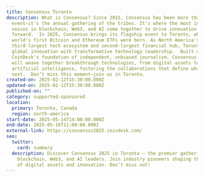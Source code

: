 ```yaml
---
title: Consensus Toronto
description: What is Consensus? Since 2015, Consensus has been more than an
  event–it's the annual gathering of the tribes. It's where the most influential
  voices in blockchain, Web3, and AI come together to drive innovation
  forward.  In 2025, Consensus brings its flagship event to Toronto, where the
  world's first Bitcoin and Ethereum ETFs were born. As North America's
  third-largest tech ecosystem and second-largest financial hub, Toronto unites
  global innovation with transformative technology leadership.  Built on
  CoinDesk's foundation of independent, unbiased journalism, Consensus Toronto
  will weave together breakthrough technologies, from digital assets to
  artificial intelligence, fostering the collaborations that define what's
  next.  Don’t miss this moment—join us in Toronto.
created-on: 2025-02-12T15:30:00.000Z
updated-on: 2025-02-12T15:30:00.000Z
published-on: ""
category: supported-sponsored
location:
  primary: Toronto, Canada
  region: north-america
start-date: 2025-05-14T14:00:00.000Z
end-date: 2025-05-16T11:00:00.000Z
external-link: https://consensus2025.coindesk.com/
seo:
  twitter:
    card: summary
  description: Discover Consensus 2025 in Toronto – the premier gathering for
    blockchain, Web3, and AI leaders. Join industry pioneers shaping the future
    of digital assets and innovation. Don’t miss out!
---
```

